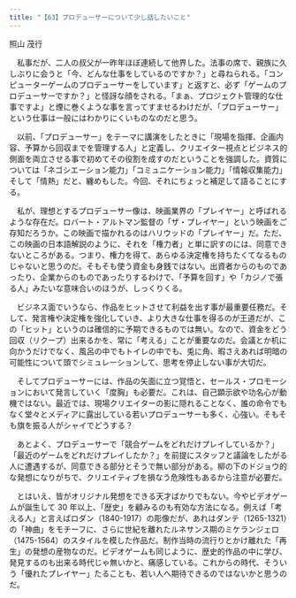 ```yaml
---
title: "【63】プロデューサーについて少し話したいこと"
---
```



照山 茂行


　私事だが、二人の叔父が一昨年ほぼ連続して他界した。法事の席で、親族に久しぶりに会うと「今、どんな仕事をしているのですか？」と尋ねられる。「コンピューターゲームのプロデューサーをしています」と返すと、必ず「ゲームのプロデューサーですか？」と怪訝な顔をされる。「まぁ、プロジェクト管理的な仕事ですよ」と煙に巻くような事を言ってすませるわけだが、「プロデューサー」という仕事は一般にはわかりにくいものなのだと思う。

　以前、「プロデューサー」をテーマに講演をしたときに「現場を指揮、企画内容、予算から回収までを管理する人」と定義し、クリエイター視点とビジネス的側面を両立させる事で初めてその役割を成すのだということを強調した。資質については「ネゴシエーション能力」「コミュニケーション能力」「情報収集能力」そして「情熱」だと、纏めもした。今回、それにちょっと補足して語ることにする。

　私が、理想とするプロデューサー像は、映画業界の「プレイヤー」と呼ばれるような存在だ。ロバート・アルトマン監督の「ザ・プレイヤー」という映画をご存知だろうか。この映画で描かれるのはハリウッドの「プレイヤー」だ。ただ、この映画の日本語解説のように、それを「権力者」と単に訳すのには、同意できないところがある。つまり、権力を得て、あらゆる決定権を持ちたくてなるものじゃないと思うのだ。そもそも使う資金も身銭ではない。出資者からのものであったり、企業からのものであったりするわけで、「予算を回す」や「カジノで張る人」みたいな意味合いのほうが、しっくりくる。

　ビジネス面でいうなら、作品をヒットさせて利益を出す事が最重要任務だ。そして、発言権や決定権を強化していき、より大きな仕事を得るのが王道だが、この「ヒット」というのは確信的に予期できるものでは無い。なので、資金をどう回収（リクープ）出来るかを、常に「考える」ことが重要なのだ。会議とか机に向かうだけでなく、風呂の中でもトイレの中でも、兎に角、暇さえあれば明暗の可能性について頭でシミュレーションして、思考を停止しない事が大切だ。

　そしてプロデューサーには、作品の矢面に立つ覚悟と、セールス・プロモーションにおいて発言していく「度胸」も必要だ。これは、自己顕示欲や功名心が動機ではない。最近では、現場クリエイターの影に隠れることなく、誰の命令でもなく堂々とメディアに露出している若いプロデューサーも多く、心強い。そもそも旗を振る人がシャイでどうする？

　あとよく、プロデューサーで「競合ゲームをどれだけプレイしているか？」「最近のゲームをどれだけプレイしたか？」を前提にスタッフと議論をしたがる人に遭遇するが、同意できる部分とそうで無い部分がある。柳の下のドジョウ的な発想になりがちで、クリエイティブを損なう危険性もあるから注意が必要だ。

　とはいえ、皆がオリジナル発想をできる天才ばかりでもない。今やビデオゲームが誕生して 30 年以上、「歴史」を顧みるのも有効な方法になる。例えば「考える人」と言えばロダン（1840-1917）の彫像だが、あれはダンテ（1265-1321）の「神曲」をモチーフに、さらに世紀を離れたルネサンス期のミケランジェロ（1475-1564）のスタイルを模した作品だ。制作当時の流行りとかけ離れた「再生」の発想の産物なのだ。ビデオゲームも同じように、歴史的作品の中に学び、発見するのも出来る時代じゃ無いかと、痛感している。これからの時代、そういう「優れたプレイヤー」たることも、若い人へ期待できるのではないかと思うのだ。
